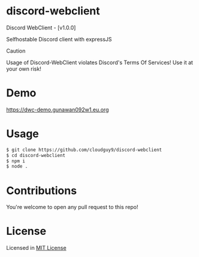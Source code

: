 # discord-webclient 
<p>Discord WebClient - [v1.0.0]</p>
<p>Selfhostable Discord client with expressJS</p>

<!-- https://docs.github.com/en/get-started/writing-on-github/getting-started-with-writing-and-formatting-on-github/basic-writing-and-formatting-syntax#alerts -->
> [!CAUTION]
> Usage of Discord-WebClient violates Discord's Terms Of Services!
> Use it at your own risk!

# Demo
https://dwc-demo.gunawan092w1.eu.org

# Usage
```bash
$ git clone https://github.com/cloudguy9/discord-webclient
$ cd discord-webclient
$ npm i
$ node .
```

# Contributions
You're welcome to open any pull request to this repo!

# License
Licensed in [MIT License](https://github.com/gunawan092w/discord-webclient/blob/main/LICENSE)
